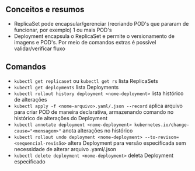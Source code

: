 ## Conceitos e resumos
- ReplicaSet pode encapsular/gerenciar (recriando POD's que pararam de funcionar, por exemplo) 1 ou mais POD's
- Deployment encapsula o ReplicaSet e permite o versionamento de imagens e POD's. Por meio de comandos extras é possível validar/verificar fluxo

## Comandos
- `kubectl get replicaset` ou `kubectl get rs` lista ReplicaSets
- `kubectl get deployments` lista Deployments
- `kubectl rollout history deployment <nome-deployment>` lista histórico de alterações
- `kubectl apply -f <nome-arquivo>.yaml/.json --record` aplica arquivo para criar POD de maneira declarativa, armazenando comando no histórico de alterações do Deployment
- `kubectl annotate deployment <nome-deployment> kubernetes.io/change-cause="<mensagem>"` anota alterações no histórico
- `kubectl rollout undo deployment <nome-deployment> --to-revison=<sequencial-revisão>` altera Deployment para versão especificada sem necessidade de alterar arquivo .yaml/.json
- `kubectl delete deployment <nome-deployment>` deleta Deployment especificado